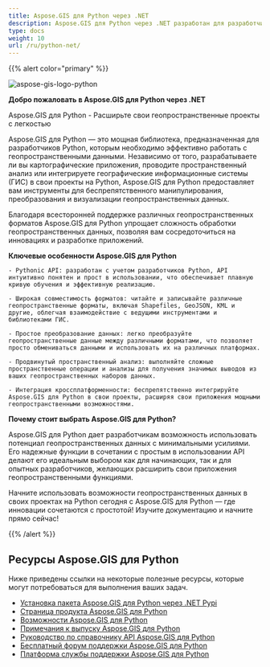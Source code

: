 ```yaml
---
title: Aspose.GIS для Python через .NET
description: Aspose.GIS для Python через .NET разработан для разработчиков Python, чтобы упростить работу с геопространственными данными, хранящимися в различных форматах файлов, включая GDB, KML, Shapefile, ESRI, GEOJson, GeoTiff и т. д. 
type: docs
weight: 10
url: /ru/python-net/
---
```


{{% alert color="primary" %}}

![aspose-gis-logo-python](aspose-gis-for-python-via-net_1.png)

**Добро пожаловать в Aspose.GIS для Python через .NET**

Aspose.GIS для Python - Расширьте свои геопространственные проекты с легкостью

Aspose.GIS для Python — это мощная библиотека, предназначенная для разработчиков Python, которым необходимо эффективно работать с геопространственными данными. Независимо от того, разрабатываете ли вы картографические приложения, проводите пространственный анализ или интегрируете географические информационные системы (ГИС) в свои проекты на Python, Aspose.GIS для Python предоставляет вам инструменты для беспрепятственного манипулирования, преобразования и визуализации геопространственных данных.

Благодаря всесторонней поддержке различных геопространственных форматов Aspose.GIS для Python упрощает сложность обработки геопространственных данных, позволяя вам сосредоточиться на инновациях и разработке приложений.

**Ключевые особенности Aspose.GIS для Python**

    - Pythonic API: разработан с учетом разработчиков Python, API интуитивно понятен и прост в использовании, что обеспечивает плавную кривую обучения и эффективную реализацию.

    - Широкая совместимость форматов: читайте и записывайте различные геопространственные форматы, включая Shapefiles, GeoJSON, KML и другие, облегчая взаимодействие с ведущими инструментами и библиотеками ГИС.

    - Простое преобразование данных: легко преобразуйте геопространственные данные между различными форматами, что позволяет просто обмениваться данными и использовать их на различных платформах.

    - Продвинутый пространственный анализ: выполняйте сложные пространственные операции и анализы для получения значимых выводов из ваших геопространственных наборов данных.

    - Интеграция кроссплатформенности: беспрепятственно интегрируйте Aspose.GIS для Python в свои проекты, расширяя свои приложения мощными геопространственными возможностями.

**Почему стоит выбрать Aspose.GIS для Python?**

Aspose.GIS для Python дает разработчикам возможность использовать потенциал геопространственных данных с минимальными усилиями. Его надежные функции в сочетании с простым в использовании API делают его идеальным выбором как для начинающих, так и для опытных разработчиков, желающих расширить свои приложения геопространственными функциями.

Начните использовать возможности геопространственных данных в своих проектах на Python сегодня с Aspose.GIS для Python — где инновации сочетаются с простотой! Изучите документацию и начните прямо сейчас!

{{% /alert %}}

## **Ресурсы Aspose.GIS для Python**

Ниже приведены ссылки на некоторые полезные ресурсы, которые могут потребоваться для выполнения ваших задач.

- [Установка пакета Aspose.GIS для Python через .NET Pypi](https://pypi.org/project/aspose-gis/)
- [Страница продукта Aspose.GIS для Python](https://products.aspose.com/gis/python-net/)
- [Возможности Aspose.GIS для Python](/gis/python-net/features/)
- [Примечания к выпуску Aspose.GIS для Python](https://releases.aspose.com/gis/python-net/release-notes/)
- [Руководство по справочнику API Aspose.GIS для Python](https://reference.aspose.com/gis/python-net)
- [Бесплатный форум поддержки Aspose.GIS для Python](https://forum.aspose.com/c/gis/33)
- [Платформа службы поддержки Aspose.GIS для Python](https://helpdesk.aspose.com/)
